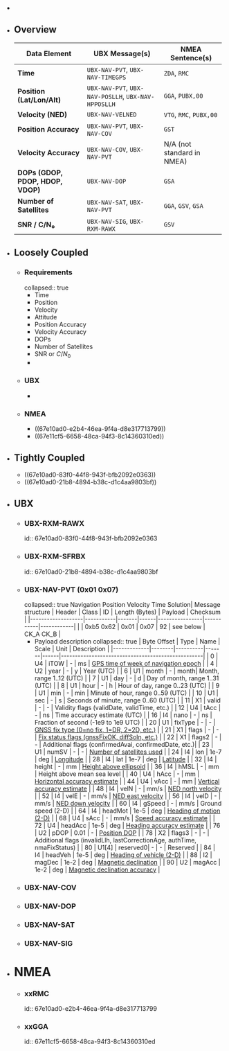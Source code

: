 -
- ## Overview
  | Data Element | UBX Message(s) | NMEA Sentence(s) |
  | ---- | ---- | ---- |
  | **Time** | `UBX-NAV-PVT`, `UBX-NAV-TIMEGPS` | `ZDA`, `RMC` |
  | **Position (Lat/Lon/Alt)** | `UBX-NAV-PVT`, `UBX-NAV-POSLLH`, `UBX-NAV-HPPOSLLH` | `GGA`, `PUBX,00` |
  | **Velocity (NED)** | `UBX-NAV-VELNED` | `VTG`, `RMC`, `PUBX,00` |
  | **Position Accuracy** | `UBX-NAV-PVT`, `UBX-NAV-COV` | `GST` |
  | **Velocity Accuracy** | `UBX-NAV-COV`, `UBX-NAV-PVT` | N/A (not standard in NMEA) |
  | **DOPs (GDOP, PDOP, HDOP, VDOP)** | `UBX-NAV-DOP` | `GSA` |
  | **Number of Satellites** | `UBX-NAV-SAT`, `UBX-NAV-PVT` | `GGA`, `GSV`, `GSA` |
  | **SNR / C/N₀** | `UBX-NAV-SIG`, `UBX-RXM-RAWX` | `GSV` |
- ## Loosely Coupled
	- ### Requirements
	  collapsed:: true
		- Time
		- Position
		- Velocity
		- Attitude
		- Position Accuracy
		- Velocity Accuracy
		- DOPs
		- Number of Satellites
		- SNR or $C/N_0$
		-
	- ### UBX
		-
	- ### NMEA
		- ((67e10ad0-e2b4-46ea-9f4a-d8e317713799))
		- ((67e11cf5-6658-48ca-94f3-8c14360310ed))
- ## Tightly Coupled
	- ((67e10ad0-83f0-44f8-943f-bfb2092e0363))
	- ((67e10ad0-21b8-4894-b38c-d1c4aa9803bf))
- ## UBX
	- ### UBX-RXM-RAWX
	  id:: 67e10ad0-83f0-44f8-943f-bfb2092e0363
	- ### UBX-RXM-SFRBX
	  id:: 67e10ad0-21b8-4894-b38c-d1c4aa9803bf
	- ### UBX-NAV-PVT (0x01 0x07)
	  collapsed:: true
	  Navigation Position Velocity Time Solution| Message structure | Header    | Class | ID   | Length (Bytes) | Payload   | Checksum   |
	  |-------------------|-----------|-------|------|----------------|-----------|------------|
	  |                   | 0xb5 0x62 | 0x01  | 0x07 | 92             | see below | CK_A CK_B  |
		- Payload description
		  collapsed:: true
		  | Byte Offset | Type   | Name     | Scale | Unit | Description                                       |
		  |-------------|--------|----------|-------|------|---------------------------------------------------|
		  | 0           | U4     | iTOW     | -     | ms   | <u>GPS time of week of navigation epoch</u>             |
		  | 4           | U2     | year     | -     | y    | Year (UTC)                                        |
		  | 6           | U1     | month    | -     | month| Month, range 1..12 (UTC)                         |
		  | 7           | U1     | day      | -     | d    | Day of month, range 1..31 (UTC)                  |
		  | 8           | U1     | hour     | -     | h    | Hour of day, range 0..23 (UTC)                   |
		  | 9           | U1     | min      | -     | min  | Minute of hour, range 0..59 (UTC)                |
		  | 10          | U1     | sec      | -     | s    | Seconds of minute, range 0..60 (UTC)             |
		  | 11          | X1     | valid    | -     | -    | Validity flags (validDate, validTime, etc.)      |
		  | 12          | U4     | tAcc     | -     | ns   | Time accuracy estimate (UTC)                     |
		  | 16          | I4     | nano     | -     | ns   | Fraction of second (-1e9 to 1e9 UTC)             |
		  | 20          | U1     | fixType  | -     | -    | <u>GNSS fix type (0=no fix, 1=DR, 2=2D, etc.)</u>       |
		  | 21          | X1     | flags    | -     | -    | <u>Fix status flags (gnssFixOK, diffSoln, etc.)</u>     |
		  | 22          | X1     | flags2   | -     | -    | Additional flags (confirmedAvai, confirmedDate, etc.)|
		  | 23          | U1     | numSV    | -     | -    | <u>Number of satellites used</u>                        |
		  | 24          | I4     | lon      | 1e-7  | deg  | <u>Longitude</u>                                         |
		  | 28          | I4     | lat      | 1e-7  | deg  | <u>Latitude</u>                                          |
		  | 32          | I4     | height   | -     | mm   | <u>Height above ellipsoid</u>                            |
		  | 36          | I4     | hMSL     | -     | mm   | Height above mean sea level                       |
		  | 40          | U4     | hAcc     | -     | mm   | <u>Horizontal accuracy estimate</u>                      |
		  | 44          | U4     | vAcc     | -     | mm   | <u>Vertical accuracy estimate</u>                        |
		  | 48          | I4     | velN     | -     | mm/s | <u>NED north velocity</u>                                |
		  | 52          | I4     | velE     | -     | mm/s | <u>NED east velocity</u>                                 |
		  | 56          | I4     | velD     | -     | mm/s | <u>NED down velocity</u>                                 |
		  | 60          | I4     | gSpeed   | -     | mm/s | Ground speed (2-D)                                |
		  | 64          | I4     | headMot  | 1e-5  | deg  | <u>Heading of motion (2-D)</u>                           |
		  | 68          | U4     | sAcc     | -     | mm/s | <u>Speed accuracy estimate</u>                           |
		  | 72          | U4     | headAcc  | 1e-5  | deg  | <u>Heading accuracy estimate</u>                         |
		  | 76          | U2     | pDOP     | 0.01  | -    | <u>Position DOP</u>                                      |
		  | 78          | X2     | flags3   | -     | -    | Additional flags (invalidLlh, lastCorrectionAge, authTime, nmaFixStatus) |
		  | 80          | U1[4]  | reserved0| -     | -    | Reserved                                          |
		  | 84          | I4     | headVeh  | 1e-5  | deg  | <u>Heading of vehicle (2-D)</u>                          |
		  | 88          | I2     | magDec   | 1e-2  | deg  | <u>Magnetic declination</u>                             |
		  | 90          | U2     | magAcc   | 1e-2  | deg  | <u>Magnetic declination accuracy</u>                     |
	- ### UBX-NAV-COV
	- ### UBX-NAV-DOP
	- ### UBX-NAV-SAT
	- ### UBX-NAV-SIG
- # NMEA
	- ### xxRMC
	  id:: 67e10ad0-e2b4-46ea-9f4a-d8e317713799
	- ### xxGGA
	  id:: 67e11cf5-6658-48ca-94f3-8c14360310ed